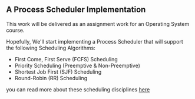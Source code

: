 ## A Process Scheduler Implementation 
This work will be delivered as an assignment work for an Operating System course.

Hopefully, We'll start implementing a Process Scheduler that will support the following Scheduling Algorithms:
* First Come, First Serve (FCFS) Scheduling
* Priority Scheduling (Preemptive & Non-Preemptive)
* Shortest Job First (SJF) Scheduling
* Round-Robin (RR) Scheduling

you can read more about these scheduling disciplines [here](https://en.wikipedia.org/wiki/Scheduling_(computing)#Scheduling_disciplines)
